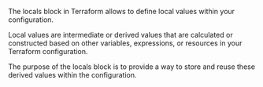 The locals block in Terraform allows to define local values within your configuration.

Local values are intermediate or derived values that are calculated or constructed based on other variables, expressions, or resources in your Terraform configuration. 

The purpose of the locals block is to provide a way to store and reuse these derived values within the configuration.